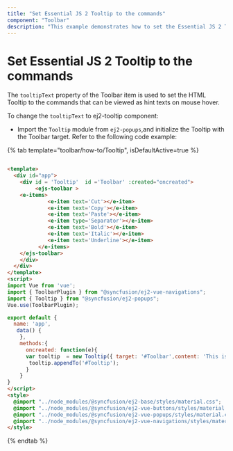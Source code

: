 ```yaml
---
title: "Set Essential JS 2 Tooltip to the commands"
component: "Toolbar"
description: "This example demonstrates how to set the Essential JS 2 Tooltip control to the Essential JS 2 Toolbar control commands."
---
```


# Set Essential JS 2 Tooltip to the commands

The `tooltipText` property of the Toolbar item is used to set the HTML Tooltip to the commands that can be viewed as hint texts on mouse hover.

To change the `tooltipText` to ej2-tooltip component:

* Import the `Tooltip` module from `ej2-popups`,and initialize the Tooltip with the Toolbar target. Refer to the following code example:

{% tab template="toolbar/how-to/Tooltip", isDefaultActive=true %}

```html

<template>
  <div id="app">
    <div id = 'Tooltip'  id ='Toolbar' :created="oncreated">
         <ejs-toolbar >
    <e-items>
             <e-item text='Cut'></e-item>
             <e-item text='Copy'></e-item>
             <e-item text='Paste'></e-item>
             <e-item type='Separator'></e-item>
             <e-item text='Bold'></e-item>
             <e-item text='Italic'></e-item>
             <e-item text='Underline'></e-item>
          </e-items>
    </ejs-toolbar>
    </div>
  </div>
</template>
<script>
import Vue from 'vue';
import { ToolbarPlugin } from "@syncfusion/ej2-vue-navigations";
import { Tooltip } from "@syncfusion/ej2-popups";
Vue.use(ToolbarPlugin);

export default {
  name: 'app',
   data() {
    },
    methods:{
      oncreated: function(e){
      var tooltip  = new Tooltip({ target: '#Toolbar',content: 'This is Toolbar'});
       tooltip.appendTo('#Tooltip');
      }
    }
}
</script>
<style>
  @import "../node_modules/@syncfusion/ej2-base/styles/material.css";
  @import "../node_modules/@syncfusion/ej2-vue-buttons/styles/material.css";
  @import "../node_modules/@syncfusion/ej2-vue-popups/styles/material.css";
  @import "../node_modules/@syncfusion/ej2-vue-navigations/styles/material.css";
</style>

```

{% endtab %}
